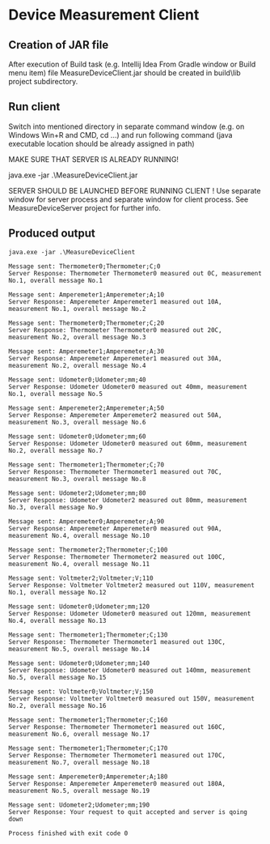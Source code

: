 # Device Measurement Client

## Creation of JAR file

After execution of Build task (e.g. Intellij Idea From Gradle window or Build menu item)
file MeasureDeviceClient.jar should be created in build\lib project subdirectory.

## Run client

Switch into mentioned directory in separate command window (e.g. on Windows Win+R and CMD, cd ...)
and run following command (java executable location should be already assigned in path)

MAKE SURE THAT SERVER IS ALREADY RUNNING!

java.exe -jar .\MeasureDeviceClient.jar

SERVER SHOULD BE LAUNCHED BEFORE RUNNING CLIENT !
Use separate window for server process and separate window for client process.
See MeasureDeviceServer project for further info.


## Produced output

```
java.exe -jar .\MeasureDeviceClient

Message sent: Thermometer0;Thermometer;C;0
Server Response: Thermometer Thermometer0 measured out 0C, measurement No.1, overall message No.1

Message sent: Amperemeter1;Amperemeter;A;10
Server Response: Amperemeter Amperemeter1 measured out 10A, measurement No.1, overall message No.2

Message sent: Thermometer0;Thermometer;C;20
Server Response: Thermometer Thermometer0 measured out 20C, measurement No.2, overall message No.3

Message sent: Amperemeter1;Amperemeter;A;30
Server Response: Amperemeter Amperemeter1 measured out 30A, measurement No.2, overall message No.4

Message sent: Udometer0;Udometer;mm;40
Server Response: Udometer Udometer0 measured out 40mm, measurement No.1, overall message No.5

Message sent: Amperemeter2;Amperemeter;A;50
Server Response: Amperemeter Amperemeter2 measured out 50A, measurement No.3, overall message No.6

Message sent: Udometer0;Udometer;mm;60
Server Response: Udometer Udometer0 measured out 60mm, measurement No.2, overall message No.7

Message sent: Thermometer1;Thermometer;C;70
Server Response: Thermometer Thermometer1 measured out 70C, measurement No.3, overall message No.8

Message sent: Udometer2;Udometer;mm;80
Server Response: Udometer Udometer2 measured out 80mm, measurement No.3, overall message No.9

Message sent: Amperemeter0;Amperemeter;A;90
Server Response: Amperemeter Amperemeter0 measured out 90A, measurement No.4, overall message No.10

Message sent: Thermometer2;Thermometer;C;100
Server Response: Thermometer Thermometer2 measured out 100C, measurement No.4, overall message No.11

Message sent: Voltmeter2;Voltmeter;V;110
Server Response: Voltmeter Voltmeter2 measured out 110V, measurement No.1, overall message No.12

Message sent: Udometer0;Udometer;mm;120
Server Response: Udometer Udometer0 measured out 120mm, measurement No.4, overall message No.13

Message sent: Thermometer1;Thermometer;C;130
Server Response: Thermometer Thermometer1 measured out 130C, measurement No.5, overall message No.14

Message sent: Udometer0;Udometer;mm;140
Server Response: Udometer Udometer0 measured out 140mm, measurement No.5, overall message No.15

Message sent: Voltmeter0;Voltmeter;V;150
Server Response: Voltmeter Voltmeter0 measured out 150V, measurement No.2, overall message No.16

Message sent: Thermometer1;Thermometer;C;160
Server Response: Thermometer Thermometer1 measured out 160C, measurement No.6, overall message No.17

Message sent: Thermometer1;Thermometer;C;170
Server Response: Thermometer Thermometer1 measured out 170C, measurement No.7, overall message No.18

Message sent: Amperemeter0;Amperemeter;A;180
Server Response: Amperemeter Amperemeter0 measured out 180A, measurement No.5, overall message No.19

Message sent: Udometer2;Udometer;mm;190
Server Response: Your request to quit accepted and server is qoing down

Process finished with exit code 0

```